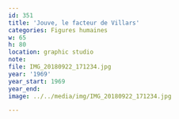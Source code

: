 ```yaml
---
id: 351
title: 'Jouve, le facteur de Villars'
categories: Figures humaines
w: 65
h: 80
location: graphic studio
note:
file: IMG_20180922_171234.jpg
year: '1969'
year_start: 1969
year_end:
image: ../../media/img/IMG_20180922_171234.jpg

---
```

